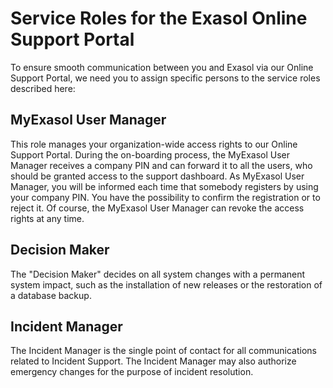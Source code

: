 # Service Roles for the Exasol Online Support Portal 


To ensure smooth communication between you and Exasol via our Online Support Portal, we need you to assign specific persons to the service roles described here:
## MyExasol User Manager

This role manages your organization-wide access rights to our Online Support Portal.
During the on-boarding process, the MyExasol User Manager receives a company PIN and can forward it to all the users, who should be granted access to
the support dashboard.
As MyExasol User Manager, you will be informed each time that somebody registers by using your company PIN. You have the
possibility to confirm the registration or to reject it. Of course, the MyExasol User Manager can revoke the access rights at any time.
## Decision Maker

The "Decision Maker" decides on all system changes with a permanent system impact, such as the installation of new releases or the restoration of a database backup.
## Incident Manager

The Incident Manager is the single point of contact for all communications related to Incident Support. The Incident Manager may also authorize emergency changes for the purpose of incident resolution.
